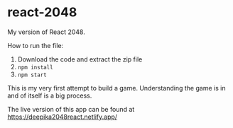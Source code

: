 # react-2048


My version of React 2048.


How to run the file:

1. Download the code and extract the zip file
2. ```npm install```
3. ```npm start```


This is my very first attempt to build a game. Understanding the game is in and of itself is a big process.

The live version of this app can be found at 
https://deepika2048react.netlify.app/

